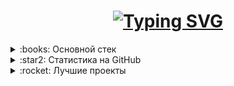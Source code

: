 <h1 align="center">
<a href="https://git.io/typing-svg"><img src="https://readme-typing-svg.herokuapp.com?font=Fira+Code&size=35&pause=1000&width=435&lines=Frontend-developer" alt="Typing SVG" /></a>
</h1>

<details>
<summary>:books: Основной стек </summary>
<h4> Языки: </h4>

[![My Skills](https://skillicons.dev/icons?i=ts,js,html,css)](https://skillicons.dev)

<h4> Инструменты/Фреймворки: </h4>

<h4>Фронтенд:</h4>

[![My Skills](https://skillicons.dev/icons?i=scss,tailwind,npm,pnpm,bun,react,next,webpack,vite,vitest)](https://skillicons.dev)

<h4>Бекенд:</h4>

[![My Skills](https://skillicons.dev/icons?i=git,docker,postman,prisma,postgres,nodejs,express)](https://skillicons.dev)

<h4>Библиотеки:</h4>

<div>
<img src='https://img.shields.io/badge/axios-671ddf?&style=for-the-badge&logo=axios&logoColor=white'/>
<img src='https://img.shields.io/badge/React_Router-CA4245?style=for-the-badge&logo=react-router&logoColor=white'/>
<img src='https://img.shields.io/badge/React_Query-FF4154?style=for-the-badge&logo=ReactQuery&logoColor=white'/>
<img src='https://img.shields.io/badge/React hook form-EC5990?style=for-the-badge&logo=reacthookform&logoColor=white'/>
<img src='https://img.shields.io/badge/Redux-593D88?style=for-the-badge&logo=redux&logoColor=white'/>
<img src='https://img.shields.io/badge/Zustand-FBA433?style=for-the-badge&logoColor=white'/>
<img src='https://img.shields.io/badge/Jotai-fff?style=for-the-badge&logo=ghostery&logoColor=black'/>
<img src='https://img.shields.io/badge/JWT-000000?style=for-the-badge&logo=JSON%20web%20tokens&logoColor=white'/>
<img src='https://img.shields.io/badge/Framer motion-black?style=for-the-badge&logo=framer&logoColor=white'/>
<img src='https://img.shields.io/badge/ThreeJs-black?style=for-the-badge&logo=three.js&logoColor=white'/>
<img src='https://img.shields.io/badge/GSAP-93CF2B?style=for-the-badge&logo=greensock&logoColor=white'/>
<img src="https://img.shields.io/badge/Zod-000000?style=for-the-badge&logo=zod&logoColor=3068B7">
<img src="https://img.shields.io/badge/Jest-C21325?style=for-the-badge&logo=jest&logoColor=white">
</div>
</details>

<details> 
<summary>:star2: Статистика на GitHub </summary>

![Top Langs](https://github-readme-stats.vercel.app/api/top-langs/?username=walexweb&theme=github_dark&layout=compact&bg_color=20000000&hide_border=true) ![GitHub stats](https://github-readme-stats.vercel.app/api?username=walexweb&theme=github_dark&show_icons=true&bg_color=20000000&hide_border=true&hide=issues)

</details>

<details>
<summary>:rocket: Лучшие проекты</summary>

<table>
      <a href="https://github.com/WalexWeb/sports_shop-nextjs">
        <img src="https://github-readme-stats.vercel.app/api/pin/?username=WalexWeb&repo=sports_shop-nextjs&theme=github_dark&hide_border=true&bg_color=00000000" />
      </a>
      <a href="https://github.com/WalexWeb/crypto_dashboard-client">
        <img src="https://github-readme-stats.vercel.app/api/pin/?username=WalexWeb&repo=crypto_dashboard-client&theme=github_dark&hide_border=true&bg_color=00000000" />
      </a>
      <a href="https://github.com/WalexWeb/olymp_schools-client">
        <img src="https://github-readme-stats.vercel.app/api/pin/?username=WalexWeb&repo=olymp_schools-client&theme=github_dark&hide_border=true&bg_color=00000000" />
      </a>
      <a href="https://github.com/WalexWeb/own_game-client">
        <img src="https://github-readme-stats.vercel.app/api/pin/?username=WalexWeb&repo=own_game-client&theme=github_dark&hide_border=true&bg_color=00000000" />
      </a>
</details>
